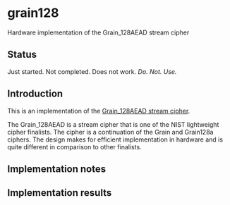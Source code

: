 # grain128
Hardware implementation of the Grain_128AEAD stream cipher


## Status
Just started. Not completed. Does not work.
*Do. Not. Use.*


## Introduction
This is an implementation of the [Grain_128AEAD stream cipher](https://csrc.nist.gov/CSRC/media/Projects/Lightweight-Cryptography/documents/round-1/spec-doc/Grain_128AEAD-spec.pdf).

The Grain_128AEAD is a stream cipher that is one of the NIST lightweight
cipher finalists. The cipher is a continuation of the Grain and
Grain128a ciphers. The design makes for efficient implementation in
hardware and is quite different in comparison to other finalists.


## Implementation notes


## Implementation results
